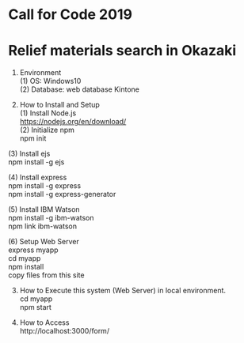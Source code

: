 # Call for Code 2019
# Relief materials search in Okazaki
  
1. Environment  
 (1) OS: Windows10  
 (2) Database: web database Kintone  
  
2. How to Install and Setup  
 (1) Install Node.js  
     https://nodejs.org/en/download/  
 (2) Initialize npm  
     npm init  
  
 (3) Install ejs  
     npm install -g ejs  
  
 (4) Install express  
     npm install -g express  
     npm install -g express-generator  
  
 (5) Install IBM Watson  
     npm install -g ibm-watson  
     npm link ibm-watson  
  
 (6) Setup Web Server  
     express myapp  
     cd myapp  
     npm install  
     copy files from this site  
  
 3. How to Execute this system (Web Server) in local environment.  
     cd myapp  
     npm start  
  
 4. How to Access  
     http://localhost:3000/form/  
  
